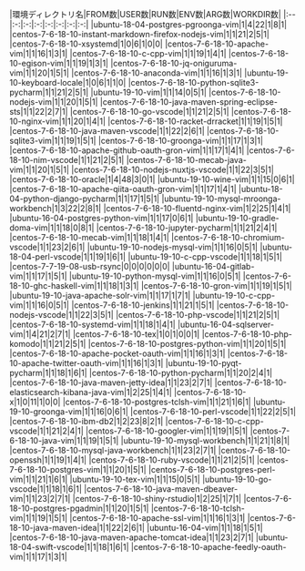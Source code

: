 |環境ディレクトリ名|FROM数|USER数|RUN数|ENV数|ARG数|WORKDIR数|
|:--|:-:|:-:|:-:|:-:|:-:|:-:|:-:|
|ubuntu-18-04-postgres-pgroonga-vim|1|4|22|1|8|1|
|centos-7-6-18-10-instant-markdown-firefox-nodejs-vim|1|1|21|2|5|1|
|centos-7-6-18-10-xsystemd|1|0|6|1|0|0|
|centos-7-6-18-10-apache-vim|1|1|16|1|3|1|
|centos-7-6-18-10-c-cpp-vim|1|1|19|1|4|1|
|centos-7-6-18-10-egison-vim|1|1|19|1|3|1|
|centos-7-6-18-10-jq-oniguruma-vim|1|1|20|1|5|1|
|centos-7-6-18-10-anaconda-vim|1|1|16|1|3|1|
|ubuntu-19-10-keyboard-locale|1|0|6|1|1|0|
|centos-7-6-18-10-python-sqlite3-pycharm|1|1|21|2|5|1|
|ubuntu-19-10-vim|1|1|14|0|5|1|
|centos-7-6-18-10-nodejs-vim|1|1|20|1|5|1|
|centos-7-6-18-10-java-maven-spring-eclipse-sts|1|1|22|2|7|1|
|centos-7-6-18-10-go-vscode|1|1|21|2|5|1|
|centos-7-6-18-10-nginx-vim|1|1|20|1|4|1|
|centos-7-6-18-10-racket-drracket|1|1|19|1|5|1|
|centos-7-6-18-10-java-maven-vscode|1|1|22|2|6|1|
|centos-7-6-18-10-sqlite3-vim|1|1|19|1|5|1|
|centos-7-6-18-10-groonga-vim|1|1|17|1|3|1|
|centos-7-6-18-10-apache-github-oauth-gron-vim|1|1|17|1|4|1|
|centos-7-6-18-10-nim-vscode|1|1|21|2|5|1|
|centos-7-6-18-10-mecab-java-vim|1|1|20|1|5|1|
|centos-7-6-18-10-nodejs-nuxtjs-vscode|1|1|22|3|5|1|
|centos-7-6-18-10-oracle|1|4|48|3|0|1|
|ubuntu-19-10-wine-vim|1|1|15|0|6|1|
|centos-7-6-18-10-apache-qiita-oauth-gron-vim|1|1|17|1|4|1|
|ubuntu-18-04-python-django-pycharm|1|1|17|1|5|1|
|ubuntu-19-10-mysql-mroonga-workbench|1|3|22|2|8|1|
|centos-7-6-18-10-fluentd-nginx-vim|1|2|25|1|4|1|
|ubuntu-16-04-postgres-python-vim|1|1|17|0|6|1|
|ubuntu-19-10-gradle-doma-vim|1|1|18|0|8|1|
|centos-7-6-18-10-jupyter-pycharm|1|1|21|2|4|1|
|centos-7-6-18-10-mecab-vim|1|1|18|1|4|1|
|centos-7-6-18-10-chromium-vscode|1|1|23|2|6|1|
|ubuntu-19-10-nodejs-mysql-vim|1|1|16|0|5|1|
|ubuntu-18-04-perl-vscode|1|1|19|1|6|1|
|ubuntu-19-10-c-cpp-vscode|1|1|18|1|5|1|
|centos-7-7-19-08-usb-rsync|0|0|0|0|0|0|
|ubuntu-16-04-gitlab-vim|1|1|17|1|5|1|
|ubuntu-19-10-python-mysql-vim|1|1|16|0|5|1|
|centos-7-6-18-10-ghc-haskell-vim|1|1|18|1|3|1|
|centos-7-6-18-10-gron-vim|1|1|19|1|5|1|
|ubuntu-19-10-java-apache-solr-vim|1|1|17|1|7|1|
|ubuntu-19-10-c-cpp-vim|1|1|16|0|5|1|
|centos-7-6-18-10-jenkins|1|1|21|1|5|1|
|centos-7-6-18-10-nodejs-vscode|1|1|22|3|5|1|
|centos-7-6-18-10-php-vscode|1|1|21|2|5|1|
|centos-7-6-18-10-systemd-vim|1|1|18|1|4|1|
|ubuntu-16-04-sqlserver-vim|1|4|21|2|7|1|
|centos-7-6-18-10-tex|1|0|1|0|0|1|
|centos-7-6-18-10-php-komodo|1|1|21|2|5|1|
|centos-7-6-18-10-postgres-python-vim|1|1|20|1|5|1|
|centos-7-6-18-10-apache-pocket-oauth-vim|1|1|16|1|3|1|
|centos-7-6-18-10-apache-twitter-oauth-vim|1|1|16|1|3|1|
|ubuntu-19-10-pyqt-pycharm|1|1|18|1|6|1|
|centos-7-6-18-10-python-pycharm|1|1|20|2|4|1|
|centos-7-6-18-10-java-maven-jetty-idea|1|1|23|2|7|1|
|centos-7-6-18-10-elasticsearch-kibana-java-vim|1|2|25|1|4|1|
|centos-7-6-18-10-x|1|0|11|1|0|0|
|centos-7-6-18-10-postgres-tclsh-vim|1|1|21|1|6|1|
|ubuntu-19-10-groonga-vim|1|1|16|0|6|1|
|centos-7-6-18-10-perl-vscode|1|1|22|2|5|1|
|centos-7-6-18-10-ibm-db2|1|2|23|8|2|1|
|centos-7-6-18-10-c-cpp-vscode|1|1|21|2|4|1|
|centos-7-6-18-10-googler-vim|1|1|19|1|5|1|
|centos-7-6-18-10-java-vim|1|1|19|1|5|1|
|ubuntu-19-10-mysql-workbench|1|1|21|1|8|1|
|centos-7-6-18-10-mysql-java-workbench|1|1|23|2|7|1|
|centos-7-6-18-10-openssh|1|1|19|1|4|1|
|centos-7-6-18-10-ruby-vscode|1|1|21|2|5|1|
|centos-7-6-18-10-postgres-vim|1|1|20|1|5|1|
|centos-7-6-18-10-postgres-perl-vim|1|1|21|1|6|1|
|ubuntu-19-10-tex-vim|1|1|15|0|5|1|
|ubuntu-19-10-go-vscode|1|1|18|1|6|1|
|centos-7-6-18-10-java-maven-dbeaver-vim|1|1|23|2|7|1|
|centos-7-6-18-10-shiny-rstudio|1|2|25|1|7|1|
|centos-7-6-18-10-postgres-pgadmin|1|1|20|1|5|1|
|centos-7-6-18-10-tclsh-vim|1|1|19|1|5|1|
|centos-7-6-18-10-apache-ssl-vim|1|1|16|1|3|1|
|centos-7-6-18-10-java-maven-idea|1|1|22|2|6|1|
|ubuntu-16-04-vim|1|1|18|1|5|1|
|centos-7-6-18-10-java-maven-apache-tomcat-idea|1|1|23|2|7|1|
|ubuntu-18-04-swift-vscode|1|1|18|1|6|1|
|centos-7-6-18-10-apache-feedly-oauth-vim|1|1|17|1|3|1|
